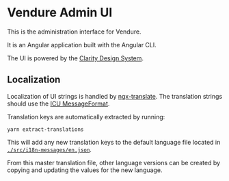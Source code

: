 # Vendure Admin UI

This is the administration interface for Vendure.

It is an Angular application built with the Angular CLI.

The UI is powered by the [Clarity Design System](https://vmware.github.io/clarity/).

## Localization

Localization of UI strings is handled by [ngx-translate](http://www.ngx-translate.com/). The translation strings should use the [ICU MessageFormat](http://userguide.icu-project.org/formatparse/messages).

Translation keys are automatically extracted by running:
```
yarn extract-translations
```
This will add any new translation keys to the default language file located in [`./src/i18n-messages/en.json`](./src/i18n-messages/en.json).

From this master translation file, other language versions can be created by copying and updating the values for the new language.
